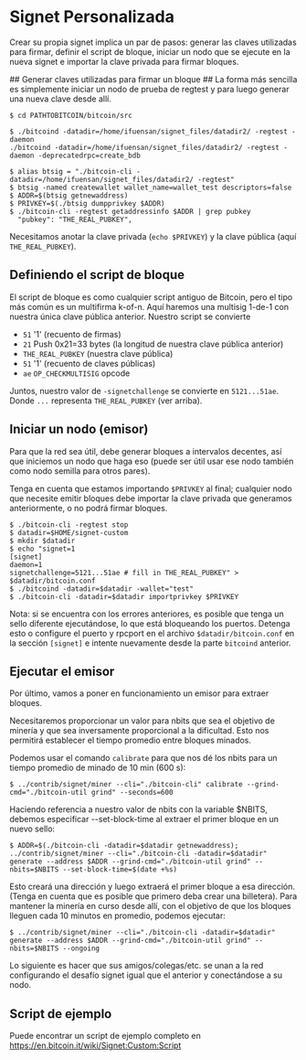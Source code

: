 # Signet Personalizada #

Crear su propia signet implica un par de pasos: generar las claves utilizadas para firmar, definir el script de bloque, iniciar un nodo que se ejecute en la nueva signet e importar la clave privada para firmar bloques.

## Generar claves utilizadas para firmar un bloque ##
La forma más sencilla es simplemente iniciar un nodo de prueba de regtest y para luego generar una nueva clave desde allí.

```
$ cd PATHTOBITCOIN/bitcoin/src

$ ./bitcoind -datadir=/home/ifuensan/signet_files/datadir2/ -regtest -daemon
./bitcoind -datadir=/home/ifuensan/signet_files/datadir2/ -regtest -daemon -deprecatedrpc=create_bdb

$ alias btsig = "./bitcoin-cli -datadir=/home/ifuensan/signet_files/datadir2/ -regtest"
$ btsig -named createwallet wallet_name=wallet_test descriptors=false
$ ADDR=$(btsig getnewaddress)
$ PRIVKEY=$(./btsig dumpprivkey $ADDR)
$ ./bitcoin-cli -regtest getaddressinfo $ADDR | grep pubkey
  "pubkey": "THE_REAL_PUBKEY",
```
Necesitamos anotar la clave privada (`echo $PRIVKEY`) y la clave pública (aquí `THE_REAL_PUBKEY`).

## Definiendo el script de bloque ##
El script de bloque es como cualquier script antiguo de Bitcoin, pero el tipo más común es un multifirma k-of-n. 
Aquí haremos una multisig 1-de-1 con nuestra única clave pública anterior. Nuestro script se convierte

* `51` '1' (recuento de firmas)
* `21` Push 0x21=33 bytes (la longitud de nuestra clave pública anterior)
* `THE_REAL_PUBKEY` (nuestra clave pública)
* `51` '1' (recuento de claves públicas)
* `ae` `OP_CHECKMULTISIG` opcode

Juntos, nuestro valor de `-signetchallenge` se convierte en `5121...51ae`. Donde `...` representa `THE_REAL_PUBKEY` (ver arriba).

## Iniciar un nodo (emisor) ##
Para que la red sea útil, debe generar bloques a intervalos decentes, así que iniciemos un nodo que haga eso (puede ser útil usar ese nodo también como nodo semilla para otros pares).

Tenga en cuenta que estamos importando `$PRIVKEY` al final; cualquier nodo que necesite emitir bloques debe importar la clave privada que generamos anteriormente, o no podrá firmar bloques.

```
$ ./bitcoin-cli -regtest stop
$ datadir=$HOME/signet-custom
$ mkdir $datadir
$ echo "signet=1
[signet]
daemon=1
signetchallenge=5121...51ae # fill in THE_REAL_PUBKEY" > $datadir/bitcoin.conf
$ ./bitcoind -datadir=$datadir -wallet="test"
$ ./bitcoin-cli -datadir=$datadir importprivkey $PRIVKEY
```

Nota: si se encuentra con los errores anteriores, es posible que tenga un sello diferente ejecutándose, lo que está bloqueando los puertos. Detenga esto o configure el puerto y rpcport en el archivo `$datadir/bitcoin.conf` en la sección `[signet]` e intente nuevamente desde la parte `bitcoind` anterior.

## Ejecutar el emisor ##
Por último, vamos a poner en funcionamiento un emisor para extraer bloques.

Necesitaremos proporcionar un valor para nbits que sea el objetivo de minería y que sea inversamente proporcional a la dificultad. Esto nos permitirá establecer el tiempo promedio entre bloques minados.

Podemos usar el comando `calibrate` para que nos dé los nbits para un tiempo promedio de minado de 10 min (600 s):
```
$ ../contrib/signet/miner --cli="./bitcoin-cli" calibrate --grind-cmd="./bitcoin-util grind" --seconds=600
```


Haciendo referencia a nuestro valor de nbits con la variable $NBITS, debemos especificar --set-block-time al extraer el primer bloque en un nuevo sello:
```
$ ADDR=$(./bitcoin-cli -datadir=$datadir getnewaddress); ../contrib/signet/miner --cli="./bitcoin-cli -datadir=$datadir" generate --address $ADDR --grind-cmd="./bitcoin-util grind" --nbits=$NBITS --set-block-time=$(date +%s)
```

Esto creará una dirección y luego extraerá el primer bloque a esa dirección. (Tenga en cuenta que es posible que primero deba crear una billetera).
Para mantener la minería en curso desde allí, con el objetivo de que los bloques lleguen cada 10 minutos en promedio, podemos ejecutar:
```
$ ../contrib/signet/miner --cli="./bitcoin-cli -datadir=$datadir" generate --address $ADDR --grind-cmd="./bitcoin-util grind" --nbits=$NBITS --ongoing
```
Lo siguiente es hacer que sus amigos/colegas/etc. se unan a la red configurando el desafío signet igual que el anterior y conectándose a su nodo.

## Script de ejemplo ##
Puede encontrar un script de ejemplo completo en https://en.bitcoin.it/wiki/Signet:Custom:Script




